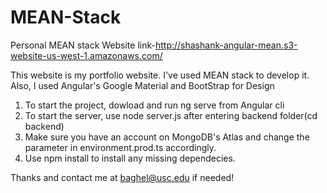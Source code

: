 # MEAN-Stack
Personal MEAN stack Website
link-http://shashank-angular-mean.s3-website-us-west-1.amazonaws.com/

This website is my portfolio website. I've used MEAN stack to develop it.
Also, I used Angular's Google Material and BootStrap for Design

1) To start the project, dowload and run ng serve from Angular cli
2) To start the server, use node server.js after entering backend folder(cd backend)
3) Make sure you have an account on MongoDB's Atlas and change the parameter in environment.prod.ts accordingly.
4) Use npm install to install any missing dependecies.

Thanks and contact me at baghel@usc.edu if needed! 
